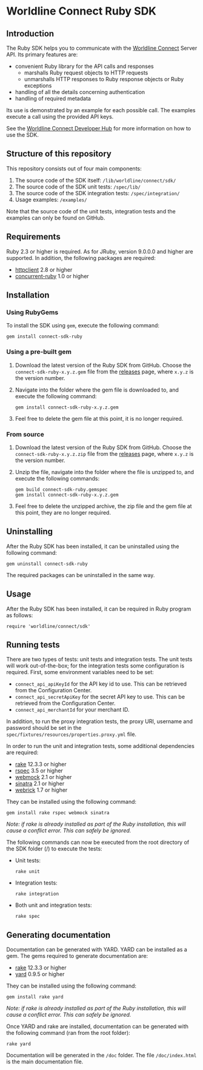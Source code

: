 # Worldline Connect Ruby SDK

## Introduction

The Ruby SDK helps you to communicate with the [Worldline Connect](https://docs.connect.worldline-solutions.com/) Server API. Its primary features are:

* convenient Ruby library for the API calls and responses
    * marshalls Ruby request objects to HTTP requests
    * unmarshalls HTTP responses to Ruby response objects or Ruby exceptions
* handling of all the details concerning authentication
* handling of required metadata

Its use is demonstrated by an example for each possible call. The examples execute a call using the provided API keys. 

See the [Worldline Connect Developer Hub](https://docs.connect.worldline-solutions.com/documentation/sdk/server/ruby/) for more information on how to use the SDK.

## Structure of this repository

This repository consists out of four main components:

1. The source code of the SDK itself: `/lib/worldline/connect/sdk/`
2. The source code of the SDK unit tests: `/spec/lib/`
3. The source code of the SDK integration tests: `/spec/integration/`
4. Usage examples: `/examples/`

Note that the source code of the unit tests, integration tests and the examples can only be found on GitHub.

## Requirements

Ruby 2.3 or higher is required.
As for JRuby, version 9.0.0.0 and higher are supported.
In addition, the following packages are required:

* [httpclient](https://github.com/nahi/httpclient) 2.8 or higher
* [concurrent-ruby](https://github.com/ruby-concurrency/concurrent-ruby) 1.0 or higher

## Installation

### Using RubyGems

To install the SDK using `gem`, execute the following command:

    gem install connect-sdk-ruby

### Using a pre-built gem

1. Download the latest version of the Ruby SDK from GitHub. Choose the `connect-sdk-ruby-x.y.z.gem` file from the [releases](https://github.com/Worldline-Global-Collect/connect-sdk-ruby/releases) page, where `x.y.z` is the version number.
2. Navigate into the folder where the gem file is downloaded to, and execute the following command:

    ```
    gem install connect-sdk-ruby-x.y.z.gem
    ```
3. Feel free to delete the gem file at this point, it is no longer required.

### From source

1. Download the latest version of the Ruby SDK from GitHub. Choose the `connect-sdk-ruby-x.y.z.zip` file from the [releases](https://github.com/Worldline-Global-Collect/connect-sdk-ruby/releases) page, where `x.y.z` is the version number.
2. Unzip the file, navigate into the folder where the file is unzipped to, and execute the following commands:

    ```
    gem build connect-sdk-ruby.gemspec
    gem install connect-sdk-ruby-x.y.z.gem
    ```
3. Feel free to delete the unzipped archive, the zip file and the gem file at this point, they are no longer required.

## Uninstalling

After the Ruby SDK has been installed, it can be uninstalled using the
following command:

    gem uninstall connect-sdk-ruby

The required packages can be uninstalled in the same way.

## Usage

After the Ruby SDK has been installed, it can be required in Ruby program as follows:

    require 'worldline/connect/sdk'

## Running tests

There are two types of tests: unit tests and integration tests. The unit tests will work out-of-the-box; for the integration tests some configuration is required.
First, some environment variables need to be set:

* `connect_api_apiKeyId` for the API key id to use. This can be retrieved from the Configuration Center.
* `connect_api_secretApiKey` for the secret API key to use. This can be retrieved from the Configuration Center.
* `connect_api_merchantId` for your merchant ID.

In addition, to run the proxy integration tests, the proxy URI, username and password should be set in the `spec/fixtures/resources/properties.proxy.yml` file.

In order to run the unit and integration tests, some additional dependencies are required:

* [rake](https://ruby.github.io/rake/) 12.3.3 or higher
* [rspec](https://github.com/rspec/rspec) 3.5 or higher
* [webmock](https://github.com/bblimke/webmock) 2.1 or higher
* [sinatra](https://github.com/sinatra/sinatra) 2.1 or higher
* [webrick](https://github.com/ruby/webrick) 1.7 or higher

They can be installed using the following command:

    gem install rake rspec webmock sinatra

*Note: if rake is already installed as part of the Ruby installation, this will cause a conflict error. This can safely be ignored.*

The following commands can now be executed from the root directory of the SDK folder (/) to execute the tests:

* Unit tests:

    ```
    rake unit
    ```

* Integration tests:

    ```
    rake integration
    ```

* Both unit and integration tests:

    ```
    rake spec
    ```

## Generating documentation

Documentation can be generated with YARD. YARD can be installed as a gem. The gems required to generate documentation are:

* [rake](https://ruby.github.io/rake/) 12.3.3 or higher
* [yard](https://github.com/lsegal/yard) 0.9.5 or higher

They can be installed using the following command:

    gem install rake yard

*Note: if rake is already installed as part of the Ruby installation, this will cause a conflict error. This can safely be ignored.*

Once YARD and rake are installed, documentation can be generated with the following command (ran from the root folder):

    rake yard

Documentation will be generated in the `/doc` folder. The file `/doc/index.html` is the main documentation file.

